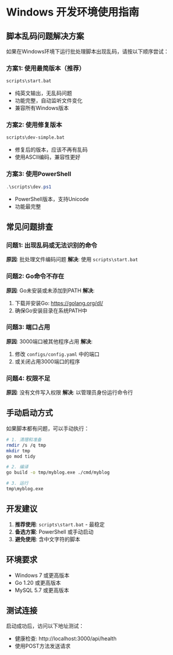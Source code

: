 # Windows 开发环境使用指南

## 脚本乱码问题解决方案

如果在Windows环境下运行批处理脚本出现乱码，请按以下顺序尝试：

### 方案1: 使用最简版本（推荐）
```bash
scripts\start.bat
```
- 纯英文输出，无乱码问题
- 功能完整，自动监听文件变化
- 兼容所有Windows版本

### 方案2: 使用修复版本
```bash
scripts\dev-simple.bat
```
- 修复后的版本，应该不再有乱码
- 使用ASCII编码，兼容性更好

### 方案3: 使用PowerShell
```powershell
.\scripts\dev.ps1
```
- PowerShell版本，支持Unicode
- 功能最完整

## 常见问题排查

### 问题1: 出现乱码或无法识别的命令
**原因**: 批处理文件编码问题
**解决**: 使用 `scripts\start.bat`

### 问题2: Go命令不存在
**原因**: Go未安装或未添加到PATH
**解决**: 
1. 下载并安装Go: https://golang.org/dl/
2. 确保Go安装目录在系统PATH中

### 问题3: 端口占用
**原因**: 3000端口被其他程序占用
**解决**: 
1. 修改 `configs/config.yaml` 中的端口
2. 或关闭占用3000端口的程序

### 问题4: 权限不足
**原因**: 没有文件写入权限
**解决**: 以管理员身份运行命令行

## 手动启动方式

如果脚本都有问题，可以手动执行：

```bash
# 1. 清理和准备
rmdir /s /q tmp
mkdir tmp
go mod tidy

# 2. 编译
go build -o tmp/myblog.exe ./cmd/myblog

# 3. 运行
tmp\myblog.exe
```

## 开发建议

1. **推荐使用**: `scripts\start.bat` - 最稳定
2. **备选方案**: PowerShell 或手动启动
3. **避免使用**: 含中文字符的脚本

## 环境要求

- Windows 7 或更高版本
- Go 1.20 或更高版本
- MySQL 5.7 或更高版本

## 测试连接

启动成功后，访问以下地址测试：
- 健康检查: http://localhost:3000/api/health
- 使用POST方法发送请求